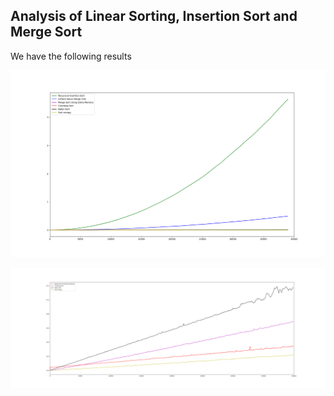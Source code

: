 
## Analysis of Linear Sorting, Insertion Sort and Merge Sort

We have the following results

![Sorting 1](Images/Figure_1.png)

![Sorting 2](Images/Figure_2.png)
